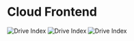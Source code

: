# Cloud Frontend

![Drive Index](https://mderam.com/img/drive_index.png)
![Drive Index](https://mderam.com/img/drive_app.png)
![Drive Index](https://mderam.com/img/drive_search.png)
